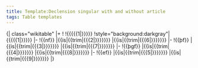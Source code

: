 ```yaml
---
title: Template:Declension singular with and without article
tags: Table templates
---
```


{| class="wikitable"
|+
!
!{{{{{1|}}}}}
!style="background:darkgray"|{{{{{1|}}}}}
|-
!{{nf}}
|{{is|{{trim|{{{2|}}}}}}}
|{{is|{{trim|{{{6|}}}}}}}
|-
!{{þf}}
|{{is|{{trim|{{{3|}}}}}}}
|{{is|{{trim|{{{7|}}}}}}}
|-
!{{þgf}}
|{{is|{{trim|{{{4|}}}}}}}
|{{is|{{trim|{{{8|}}}}}}}
|-
!{{ef}}
|{{is|{{trim|{{{5|}}}}}}}
|{{is|{{trim|{{{9|}}}}}}}
|}